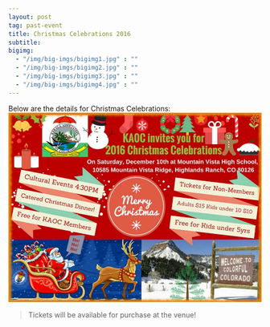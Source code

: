 ```yaml
---
layout: post
tag: past-event
title: Christmas Celebrations 2016
subtitle:
bigimg:
  - "/img/big-imgs/bigimg1.jpg" : ""
  - "/img/big-imgs/bigimg2.jpg" : ""
  - "/img/big-imgs/bigimg3.jpg" : ""
  - "/img/big-imgs/bigimg4.jpg" : ""
---
```

Below are the details for Christmas Celebrations: 
![Christmas 2016 Flyer](/img/KAoC-Christmas2016-flyer.jpg)

>Tickets will be available for purchase at the venue!
